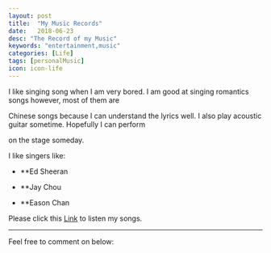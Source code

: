 ```yaml
---
layout: post
title:  "My Music Records"
date:   2018-06-23
desc: "The Record of my Music"
keywords: "entertainment,music"
categories: [Life]
tags: [personalMusic]
icon: icon-life
---
```


I like singing song when I am very bored. I am good at singing romantics songs however, most of them are

Chinese songs because I can understand the lyrics well. I also play acoustic guitar sometime. Hopefully I can perform

on the stage someday.

I like singers like:

* **Ed Sheeran

* **Jay Chou

* **Eason Chan

Please click this [Link](https://node.kg.qq.com/personal?uid=63999c842428318932) to listen my songs.



---

Feel free to comment on below: